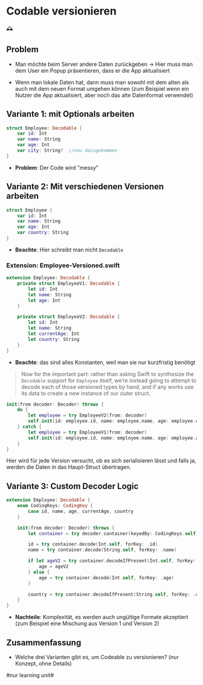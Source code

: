 # Codable versionieren
🕰️

## Problem

- Man möchte beim Server andere Daten zurückgeben -\> Hier muss man dem User ein Popup präsentieren, dass er die App aktualisiert

- Wenn man lokale Daten hat, dann muss man sowohl mit dem alten als auch mit dem neuen Format umgehen können (zum Beispiel wenn ein Nutzer die App aktualisiert, aber noch das alte Datenformat verwendet)

## Variante 1: mit Optionals arbeiten

```swift
struct Employee: Decodable {
    var id: Int
    var name: String
    var age: Int
    var city: String?  //neu dazugekommen
}
```

- **Problem**: Der Code wird "messy"


## Variante 2: Mit verschiedenen Versionen arbeiten

```swift
struct Employee {
    var id: Int
    var name: String
    var age: Int
    var country: String
}
```

- **Beachte**: Hier schreibt man nicht `Decodable`


### Extension: Employee-Versioned.swift

```swift
extension Employee: Decodable {
    private struct EmployeeV1: Decodable {
        let id: Int
        let name: String
        let age: Int
    }

    private struct EmployeeV2: Decodable {
        let id: Int
        let name: String
        let currentAge: Int
        let country: String
    }
}
```

- **Beachte**: das sind alles Konstanten, weil man sie nur kurzfristig benötigt


> Now for the important part: rather than asking Swift to synthesize the `Decodable` support for `Employee` itself, we’re instead going to attempt to decode each of those versioned types by hand, and if any works use its data to create a new instance of our outer struct.

```swift
init(from decoder: Decoder) throws {
    do {
        let employee = try EmployeeV2(from: decoder)
        self.init(id: employee.id, name: employee.name, age: employee.currentAge, country: employee.country)
    } catch {
        let employee = try EmployeeV1(from: decoder)
        self.init(id: employee.id, name: employee.name, age: employee.age, country: "")
    }
}
```

Hier wird für jede Version versucht, ob es sich serialisieren lässt und falls ja, werden die Daten in das Haupt-Struct übertragen.

## Variante 3: Custom Decoder Logic

```swift
extension Employee: Decodable {
    enum CodingKeys: CodingKey {
        case id, name, age, currentAge, country
    }

    init(from decoder: Decoder) throws {
        let container = try decoder.container(keyedBy: CodingKeys.self)

        id = try container.decode(Int.self, forKey: .id)
        name = try container.decode(String.self, forKey: .name)

        if let ageV2 = try container.decodeIfPresent(Int.self, forKey: .currentAge) {
            age = ageV2
        } else {
            age = try container.decode(Int.self, forKey: .age)
        }

        country = try container.decodeIfPresent(String.self, forKey: .country) ?? ""
    }
}
```

- **Nachteile**: Komplexität, es werden auch ungültige Formate akzeptiert (zum Beispiel eine Mischung aus Version 1 und Version 2)


## Zusammenfassung
- Welche drei Varianten gibt es, um Codeable zu versionieren? (nur Konzept, ohne Details)


#nur learning unit#